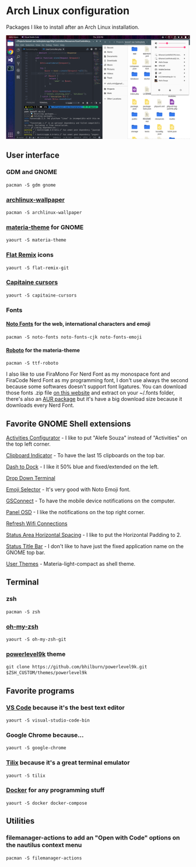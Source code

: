 # Arch Linux configuration

Packages I like to install after an Arch Linux installation.

![My Arch Linux](screenshot.png)

## User interface

### GDM and GNOME
    pacman -S gdm gnome

### [archlinux-wallpaper](https://www.archlinux.org/packages/community/any/archlinux-wallpaper/)
    pacman -S archlinux-wallpaper

### [materia-theme](https://github.com/nana-4/materia-theme) for GNOME
    yaourt -S materia-theme

### [Flat Remix](https://github.com/daniruiz/Flat-Remix) icons
    yaourt -S flat-remix-git

### [Capitaine cursors](https://github.com/keeferrourke/capitaine-cursors)
    yaourt -S capitaine-cursors

### Fonts

#### [Noto Fonts](https://github.com/googlei18n/noto-fonts) for the web, international characters and emoji
    pacman -S noto-fonts noto-fonts-cjk noto-fonts-emoji

#### [Roboto](https://github.com/google/roboto) for the materia-theme
    pacman -S ttf-roboto

I also like to use FiraMono For Nerd Font as my monospace font and FiraCode Nerd Font as my programming font, I don't use always the second because some softwares doesn't support font ligatures. You can download those fonts .zip file [on this website](https://nerdfonts.com/) and extract on your ~/.fonts folder, there's also an [AUR package](https://aur.archlinux.org/packages/nerd-fonts-complete) but it's have a big download size because it downloads every Nerd Font.

## Favorite GNOME Shell extensions

[Activities Configurator](https://extensions.gnome.org/extension/358/activities-configurator/) - I like to put "Alefe Souza" instead of "Activities" on the top left corner.

[Clipboard Indicator](https://extensions.gnome.org/extension/779/clipboard-indicator/) - To have the last 15 clipboards on the top bar.

[Dash to Dock](https://extensions.gnome.org/extension/307/dash-to-dock/) - I like it 50% blue and fixed/extended on the left.

[Drop Down Terminal](https://extensions.gnome.org/extension/442/drop-down-terminal/)

[Emoji Selector](https://extensions.gnome.org/extension/1162/emoji-selector/) - It's very good with Noto Emoji font.

[GSConnect](https://github.com/andyholmes/gnome-shell-extension-gsconnect) - To have the mobile device notifications on the computer.

[Panel OSD](https://extensions.gnome.org/extension/708/panel-osd/) - I like the notifications on the top right corner.

[Refresh Wifi Connections](https://extensions.gnome.org/extension/905/refresh-wifi-connections/)

[Status Area Horizontal Spacing](https://extensions.gnome.org/extension/355/status-area-horizontal-spacing/) - I like to put the Horizontal Padding to 2.

[Status Title Bar](https://extensions.gnome.org/extension/1147/status-title-bar/) - I don't like to have just the fixed application name on the GNOME top bar.

[User Themes](https://extensions.gnome.org/extension/19/user-themes/) - Materia-light-compact as shell theme.

## Terminal

### zsh

    pacman -S zsh

### [oh-my-zsh](https://github.com/robbyrussell/oh-my-zsh)

    yaourt -S oh-my-zsh-git

### [powerlevel9k](https://github.com/bhilburn/powerlevel9k) theme

    git clone https://github.com/bhilburn/powerlevel9k.git $ZSH_CUSTOM/themes/powerlevel9k

## Favorite programs

### [VS Code](https://github.com/Microsoft/vscode) because it's the best text editor

    yaourt -S visual-studio-code-bin

### Google Chrome because...

    yaourt -S google-chrome

### [Tilix](https://github.com/gnunn1/tilix) because it's a great terminal emulator

    yaourt -S tilix

### [Docker](https://github.com/docker/docker-ce) for any programming stuff

    yaourt -S docker docker-compose

## Utilities

### filemanager-actions to add an "Open with Code" options on the nautilus context menu

    pacman -S filemanager-actions
